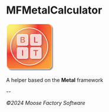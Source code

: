 # MFMetalCalculator

![MFMetalCalculator Icon](Icon.png)

A helper based on the **Metal** framework

--

*©2024 Moose Factory Software*

